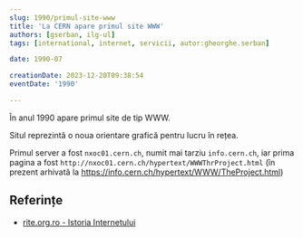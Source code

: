 ```yaml
---
slug: 1990/primul-site-www
title: 'La CERN apare primul site WWW'
authors: [gserban, ilg-ul]
tags: [international, internet, servicii, autor:gheorghe.serban]

date: 1990-07

creationDate: 2023-12-20T09:38:54
eventDate: '1990'

---
```


În anul 1990 apare primul site de tip WWW<span></span>.

<!-- truncate -->

Situl reprezintă o noua orientare grafică pentru lucru în rețea.

Primul server a fost `nxoc01.cern.ch`, numit mai tarziu `info.cern.ch`,
iar prima pagina a fost `http://nxoc01.cern.ch/hypertext/WWWThrProject.html`
(în prezent arhivată la https://info.cern.ch/hypertext/WWW/TheProject.html)

## Referințe

- [rite.org.ro - Istoria Internetului](https://rite.org.ro/istoria-internetului/)
